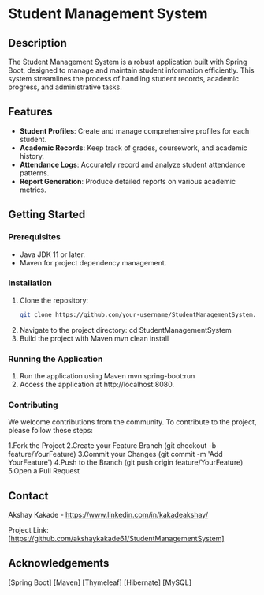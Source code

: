# Student Management System

## Description

The Student Management System is a robust application built with Spring Boot, designed to manage and maintain student information efficiently. This system streamlines the process of handling student records, academic progress, and administrative tasks.

## Features

- **Student Profiles**: Create and manage comprehensive profiles for each student.
- **Academic Records**: Keep track of grades, coursework, and academic history.
- **Attendance Logs**: Accurately record and analyze student attendance patterns.
- **Report Generation**: Produce detailed reports on various academic metrics.

## Getting Started

### Prerequisites

- Java JDK 11 or later.
- Maven for project dependency management.

### Installation

1. Clone the repository:
   ```bash
   git clone https://github.com/your-username/StudentManagementSystem.git
2. Navigate to the project directory:
   cd StudentManagementSystem
3. Build the project with Maven
   mvn clean install

### Running the Application

1. Run the application using Maven
     mvn spring-boot:run
2. Access the application at http://localhost:8080.

### Contributing
We welcome contributions from the community. To contribute to the project, please follow these steps:

1.Fork the Project
2.Create your Feature Branch (git checkout -b feature/YourFeature)
3.Commit your Changes (git commit -m 'Add YourFeature')
4.Push to the Branch (git push origin feature/YourFeature)
5.Open a Pull Request 

## Contact
Akshay Kakade - https://www.linkedin.com/in/kakadeakshay/

Project Link: [https://github.com/akshaykakade61/StudentManagementSystem]

## Acknowledgements
[Spring Boot]
[Maven]
[Thymeleaf]
[Hibernate]
[MySQL]
